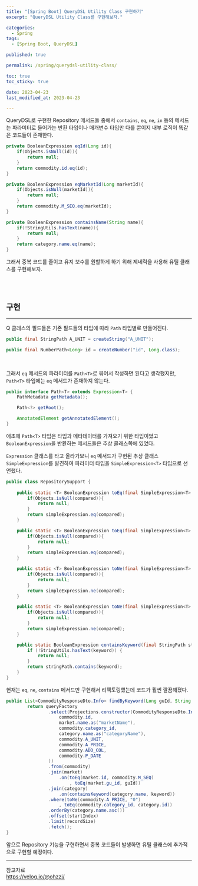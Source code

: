 ```yaml
---
title: "[Spring Boot] QueryDSL Utility Class 구현하기"
excerpt: "QueryDSL Utility Class를 구현해보자."

categories:
  - Spring
tags:
  - [Spring Boot, QueryDSL]

published: true

permalink: /spring/querydsl-utility-class/

toc: true
toc_sticky: true

date: 2023-04-23
last_modified_at: 2023-04-23

--- 
```


QueryDSL로 구현한 Repository 메서드들 중에서 `contains`, `eq`, `ne`, `in` 등의 메서드는 파라미터로 들어가는 반환 타입이나 매개변수 타입만 다를 뿐이지 내부 로직이 똑같은 코드들이 존재한다.<br>

``` java
private BooleanExpression eqId(Long id){
    if(Objects.isNull(id)){
        return null;
    }
    return commodity.id.eq(id);
}

private BooleanExpression eqMarketId(Long marketId){
    if(Objects.isNull(marketId)){
        return null;
    }
    return commodity.M_SEQ.eq(marketId);
}

private BooleanExpression containsName(String name){
    if(!StringUtils.hasText(name)){
        return null;
    }
    return category.name.eq(name);
}
```

그래서 중복 코드를 줄이고 유지 보수를 원할하게 하기 위해 제네릭을 사용해 유틸 클래스를 구현해보자.

<br><br>

## **구현**
<hr />

Q 클래스의 필드들은 기존 필드들의 타입에 따라 `Path` 타입별로 만들어진다.<br>

``` java
public final StringPath A_UNIT = createString("A_UNIT");

public final NumberPath<Long> id = createNumber("id", Long.class);
```
<br>

그래서 `eq` 메서드의 파라미터를 `Path<T>`로 묶어서 작성하면 된다고 생각했지만, `Path<T>` 타입에는 `eq` 메서드가 존재하지 않는다.<br>

``` java
public interface Path<T> extends Expression<T> {
    PathMetadata getMetadata();

    Path<?> getRoot();

    AnnotatedElement getAnnotatedElement();
}
```

애초에 `Path<T>` 타입은 타입과 메타데이터를 가져오기 위한 타입이었고 `BooleanExpression`을 반환하는 메서드들은 추상 클래스쪽에 있었다.<br>

`Expression` 클래스를 타고 올라가보니 `eq` 메서드가 구현된 추상 클래스 `SimpleExpression`를 발견하여 파라미터 타입을 `SimpleExpression<T>` 타입으로 선언했다.
<br>

``` java
public class RepositorySupport {
    
    public static <T> BooleanExpression toEq(final SimpleExpression<T> simpleExpression, final T compared){
        if(Objects.isNull(compared)){
            return null;
        }
        return simpleExpression.eq(compared);
    }

    public static <T> BooleanExpression toEq(final SimpleExpression<T> simpleExpression, final SimpleExpression<T> compared){
        if(Objects.isNull(compared)){
            return null;
        }
        return simpleExpression.eq(compared);
    }

    public static <T> BooleanExpression toNe(final SimpleExpression<T> simpleExpression, final T compared){
        if(Objects.isNull(compared)){
            return null;
        }
        return simpleExpression.ne(compared);
    }

    public static <T> BooleanExpression toNe(final SimpleExpression<T> simpleExpression, final SimpleExpression<T> compared){
        if(Objects.isNull(compared)){
            return null;
        }
        return simpleExpression.ne(compared);
    }

    public static BooleanExpression containsKeyword(final StringPath stringPath, final String keyword) {
        if (!StringUtils.hasText(keyword)) {
            return null;
        }
        return stringPath.contains(keyword);
    }
}
```

현재는 `eq`, `ne`, `contains` 메서드만 구현해서 리팩토링했는데 코드가 훨씬 깔끔해졌다.<br>

``` java
public List<CommodityResponseDto.Info> findByKeyword(Long guId, String keyword, int startIndex, int recordSize) {
        return queryFactory
                .select(Projections.constructor(CommodityResponseDto.Info.class,
                    commodity.id,
                    market.name.as("marketName"),
                    commodity.category_id,
                    category.name.as("categoryName"),
                    commodity.A_UNIT,
                    commodity.A_PRICE,
                    commodity.ADD_COL,
                    commodity.P_DATE
                ))
                .from(commodity)
                .join(market)
                    .on(toEq(market.id, commodity.M_SEQ)
                        , toEq(market.gu_id, guId))
                .join(category)
                    .on(containsKeyword(category.name, keyword))
                .where(toNe(commodity.A_PRICE, "0")
                    , toEq(commodity.category_id, category.id))
                .orderBy(category.name.asc())
                .offset(startIndex)
                .limit(recordSize)
                .fetch();
}
```

앞으로 Repository 기능을 구현하면서 중복 코드들이 발생하면 유틸 클래스에 추가적으로 구현할 예정이다.  
<hr />
참고자료<br>
<a href="https://velog.io/@ohzzi/%EC%9A%B0%EC%95%84%ED%95%9C%ED%85%8C%ED%81%AC%EC%BD%94%EC%8A%A4-4%EA%B8%B0-220810-F12-%EA%B0%9C%EB%B0%9C%EC%9D%BC%EC%A7%80">https://velog.io/@ohzzi/</a><br>